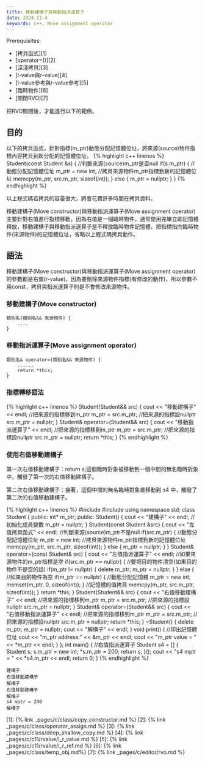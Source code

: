 ```yaml
---
title: 移動建構子與移動指派運算子
date: 2024-11-4
keywords: c++, Move assignment operator 
---
```


Prerequisites:

- [拷貝函式][1]
- [operator=()][2]
- [深淺拷貝][3]
- [l-value與r-value][4]
- [l-value參考與r-value參考][5]
- [臨時物件][6]
- [關閉RVO][7]

把RVO關閉後，才能進行以下的範例。

## 目的

以下的拷貝函式，針對指標(m_ptr)動態分配記憶體位址，將來源(source)物件指標內容拷貝到新分配的記憶體位址。
{% highlight c++ linenos %}
    Student(const Student &s) {
        //判斷來源(source)m_ptr是否null
        if(s.m_ptr) {
        	//動態分配記憶體位址
            m_ptr = new int;
            //拷貝來源物件m_ptr指標到新的記憶體位址
            memcpy(m_ptr, src.m_ptr, sizeof(int));
        } else {
            m_ptr = nullptr;
        }
    }
{% endhighlight %}

以上程式碼若拷貝的容量很大，將會花費許多時間在拷貝資料。

移動建構子(Move constructor)與移動指派運算子(Move assignment operator)主要針對右值進行指標移動，因為右值是一個臨時物件，通常使用完畢立即記憶體釋放，移動建構子與移動指派運算子是不釋放臨時物件記憶體，把指標指向臨時物件(來源物件)的記憶體位址，省略以上程式碼拷貝動作。

## 語法

移動建構子(Move constructor)與移動指派運算子(Move assignment operator)的參數都是右值(r-value)，因為要刪除來源物件指標(有修改的動作)，所以參數不用const，拷貝與指派運算子則是不會修改來源物件。

### 移動建構子(Move constructor)

```
類別名(類別名&& 來源物件) {
	....
}
```

### 移動指派運算子(Move assignment operator)

```
類別名& operator=(類別名&& 來源物件) {
	......
	return *this;
}
```

### 指標轉移語法

{% highlight c++ linenos %}
    Student(Student&& src) {
        cout << "移動建構子" << endl;
        //把來源的指標移到m_ptr
        m_ptr = src.m_ptr;
        //把來源的指標設nullptr
        src.m_ptr = nullptr;
    }
    Student& operator=(Student&& src) {
        cout << "移動指派運算子" << endl;
        //把來源的指標移到m_ptr
        m_ptr = src.m_ptr;
        //把來源的指標設nullptr
        src.m_ptr = nullptr;
        return *this;
    }
{% endhighlight %}

### 使用右值移動建構子

第一次右值移動建構子：return s;這個臨時對象被移動到一個中間的無名臨時對象中，觸發了第一次的右值移動建構子。

第二次右值移動建構子：接著，這個中間的無名臨時對象被移動到 s4 中，觸發了第二次的右值移動建構子。

{% highlight c++ linenos %}
#include <iostream>
#include <functional>
using namespace std;
class Student {
public:
    int* m_ptr;
public:
    Student() {
        cout << "建構子" << endl;
        //初始化成員變數
        m_ptr = nullptr;
    }
    Student(const Student &src) {
        cout << "左值拷貝函式" << endl;
        //判斷來源(source)m_ptr不是null
        if(src.m_ptr) {
            //動態分配記憶體位址
            m_ptr = new int;
            //拷貝來源物件m_ptr指標到新的記憶體位址
            memcpy(m_ptr, src.m_ptr, sizeof(int));
        } else {
            m_ptr = nullptr;
        }
    }
    Student& operator=(const Student& src) {
        cout << "左值指派運算子" << endl;
        //如果來源物件的m_ptr指標是空
        if(src.m_ptr == nullptr) {
            //要把目的物件清空(如果目的物件不是空的話)
            if(m_ptr != nullptr) {
                delete m_ptr;
                m_ptr = nullptr;
            }
        } else {
            //如果目的物件為空
            if(m_ptr == nullptr) {
                //動態分配記憶體
                m_ptr = new int;
                memset(m_ptr, 0, sizeof(int));
            }
            //記憶體的值拷貝
            memcpy(m_ptr, src.m_ptr, sizeof(int));
        }
        return *this;
    }
    Student(Student&& src) {
        cout << "右值移動建構子" << endl;
        //把來源的指標移到m_ptr
        m_ptr = src.m_ptr;
        //把來源的指標設nullptr
        src.m_ptr = nullptr;
    }
    Student& operator=(Student&& src) {
        cout << "右值移動指派運算子" << endl;
        //把來源的指標移到m_ptr
        m_ptr = src.m_ptr;
        //把來源的指標設nullptr
        src.m_ptr = nullptr;
        return *this;
    }
    ~Student() {
        delete m_ptr;
        m_ptr = nullptr;
        cout << "解構子" << endl;
    }
    void print() {
        //印出記憶體位址
        cout << "m_ptr address:" << &m_ptr << endl;
        cout << "m_ptr value = " << *m_ptr << endl;
    }
};
int main() {
    //右值指派運算子
    Student s4 = [] {
        Student s;
        s.m_ptr = new int;
        *s.m_ptr = 200;
        return s;
    }();
    cout << "s4 mptr = " << *s4.m_ptr << endl;
    return 0;
}
{% endhighlight %}


```
建構子
右值移動建構子
解構子
右值移動建構子
解構子
s4 mptr = 200
解構子
```



[1]: {% link _pages/c/class/copy_constructor.md %}
[2]: {% link _pages/c/class/operator_assign.md %}
[3]: {% link _pages/c/class/deep_shallow_copy.md %}
[4]: {% link _pages/c/c11/rvalue/l_r_value.md %}
[5]: {% link _pages/c/c11/rvalue/l_r_ref.md %}
[6]: {% link _pages/c/class/temp_obj.md%}
[7]: {% link _pages/c/editor/rvo.md %}